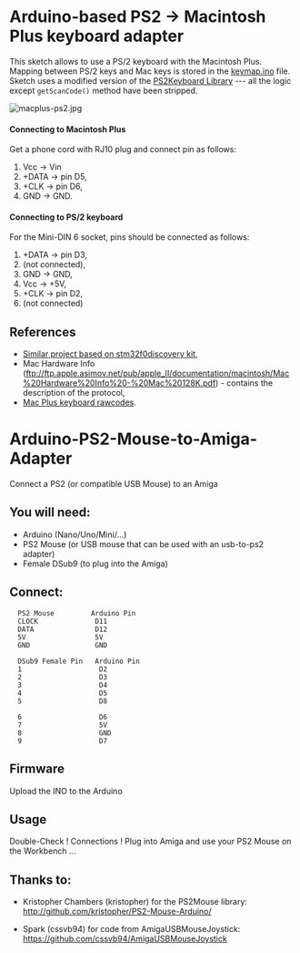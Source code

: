 # Arduino-based PS2 -> Macintosh Plus keyboard adapter

This sketch allows to use a PS/2 keyboard with the Macintosh Plus. Mapping between PS/2 keys and Mac keys is stored in the [keymap.ino](mac_plus_ps2/keymap.ino) file. Sketch uses a modified version of the [PS2Keyboard Library](http://www.pjrc.com/teensy/td_libs_PS2Keyboard.html) --- all the logic except `getScanCode()` method have been stripped.

![macplus-ps2.jpg](doc/macplus-ps2.jpg)

#### Connecting to Macintosh Plus

Get a phone cord with RJ10 plug and connect pin as follows:

1. Vcc -> Vin
2. +DATA -> pin D5,
3. +CLK -> pin D6,
4. GND -> GND.

#### Connecting to PS/2 keyboard

For the Mini-DIN 6 socket, pins should be connected as follows:

1. +DATA -> pin D3,
2. (not connected),
3. GND -> GND,
4. Vcc -> +5V,
5. +CLK -> pin D2,
6. (not connected)

## References
 
* [Similar project based on stm32f0discovery kit](https://web.archive.org/web/20190414143235/http://www.synack.net/~bbraun/mackbd/index.html),
* Mac Hardware Info (ftp://ftp.apple.asimov.net/pub/apple_II/documentation/macintosh/Mac%20Hardware%20Info%20-%20Mac%20128K.pdf) - contains the description of the protocol,
* [Mac Plus keyboard rawcodes](https://github.com/altercation/tmk_firrmware_hhkb_teensy2/blob/master/protocol/m0110.c).
# Arduino-PS2-Mouse-to-Amiga-Adapter
Connect a PS2 (or compatible USB Mouse) to an Amiga


## You will need:

  - Arduino (Nano/Uno/Mini/...)
  - PS2 Mouse (or USB mouse that can be used with an usb-to-ps2 adapter)
  - Female DSub9 (to plug into the Amiga)
  
## Connect:
```
  PS2 Mouse         Arduino Pin
  CLOCK              D11 
  DATA               D12
  5V                 5V
  GND                GND
  
  DSub9 Female Pin   Arduino Pin
  1                   D2
  2                   D3
  3                   D4
  4                   D5
  5                   D8
  
  6                   D6
  7                   5V
  8                   GND 
  9                   D7
```

## Firmware
Upload the INO to the Arduino 

## Usage
Double-Check ! Connections !
Plug into Amiga and use your PS2 Mouse on the Workbench ...


## Thanks to:

  - Kristopher Chambers (kristopher) for the PS2Mouse library:
    http://github.com/kristopher/PS2-Mouse-Arduino/
  
  
  - Spark (cssvb94) for code from AmigaUSBMouseJoystick:
    https://github.com/cssvb94/AmigaUSBMouseJoystick
    
  
  


 
  


